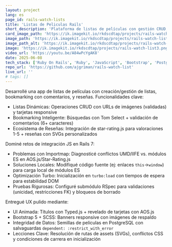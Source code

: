 ```yaml
---
layout: project
lang: es
page_id: rails-watch-lists
title: 'Listas de Peliculas Rails'
short_description: 'Plataforma de listas de películas con gestión CRUD, búsqueda Tom Select, comentarios en bookmarks, y reseñas con star-rating.js. Experiencia mejorada con animaciones Typed.js, efectos de scroll AOS.js, y tarjetas responsivas Bootstrap 5. Construido en el bootcamp de Le Wagon.'
card_image_path: 'https://ik.imagekit.io/rkdscdtap/projects/rails-watch-list1.gif?updatedAt=1749384953788'
image_path: 'https://ik.imagekit.io/rkdscdtap/projects/rails-watch-list2.png?updatedAt=1749384855468'
image_path_alt: 'https://ik.imagekit.io/rkdscdtap/projects/rails-watch-list3.png?updatedAt=1749384880152'
image: 'https://ik.imagekit.io/rkdscdtap/projects/rails-watch-list3.png?updatedAt=1749384880152'
video_url: 'https://youtu.be/A84wPcYgAK8'
date: 2025-06-08
tech_stack: ['Ruby On Rails', 'Ruby', 'JavaScript', 'Bootstrap', 'PostgreSQL']
repo_url: 'https://github.com/ajgriman/rails-watch-list'
live_url: ''
# tags: []
---
```


Desarrollé una app de listas de películas con creación/gestión de listas, bookmarking con comentarios, y reseñas. Funcionalidades clave:

- Listas Dinámicas: Operaciones CRUD con URLs de imágenes (validadas) y tarjetas responsive
- Bookmarking Inteligente: Búsquedas con Tom Select + validación de comentarios (6+ caracteres)
- Ecosistema de Reseñas: Integración de star-rating.js para valoraciones 1-5 + reseñas con SVGs personalizados

Dominé retos de integración JS en Rails 7:

- Problemas con Importmap: Diagnosticé conflictos UMD/IIFE vs. módulos ES en AOS.js/Star-Rating.js
- Soluciones Locales: Modifiqué código fuente (ej: enlaces `this`→`window`) para carga local de módulos ES
- Optimización Turbo: Inicialización en `turbo:load` con tiempos de espera para estabilidad DOM
- Pruebas Rigurosas: Configuré submódulo RSpec para validaciones (unicidad, restricciones FK) y bloqueos de borrado

Entregué UX pulido mediante:

- UI Animada: Títulos con Typed.js + revelado de tarjetas con AOS.js
- Bootstrap 5 + SCSS: Banners responsive con imágenes de respaldo
- Integridad de Datos: Semillas de películas en PostgreSQL con salvaguardas `dependent: :restrict_with_error`
- Lecciones Clave: Resolución de rutas de assets (SVGs), conflictos CSS y condiciones de carrera en inicialización

